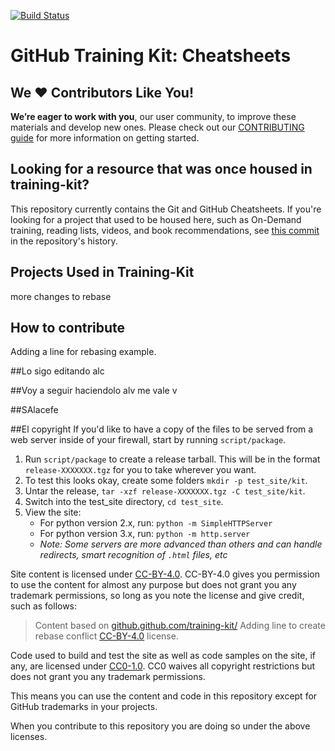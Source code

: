  [![Build Status](https://travis-ci.org/github/training-kit.svg?branch=master)](https://travis-ci.org/github/training-kit)

# GitHub Training Kit: Cheatsheets

## We :heart: Contributors Like You!

**We’re eager to work with you**, our user community, to improve these materials and develop new ones. Please check out our [CONTRIBUTING guide](https://github.com/github/training-kit/blob/master/CONTRIBUTING.md) for more information on getting started.

## Looking for a resource that was once housed in training-kit?

This repository currently contains the Git and GitHub Cheatsheets. If you're looking for a project that used to be housed here, such as On-Demand training, reading lists, videos, and book recommendations, see [this commit](https://github.com/github/training-kit/tree/4fbf180e980ef973ba4cc4b8ef3d5f278ddc8c08) in the repository's history.

## Projects Used in Training-Kit
more changes to rebase 

## How to contribute
Adding a line for rebasing example.

##Lo sigo editando alc

##Voy a seguir haciendolo alv me vale v

##SAlacefe

##El copyright
If you'd like to have a copy of the files to be served from a web server inside of your firewall, start by running `script/package`.

1. Run `script/package` to create a release tarball. This will be in the format `release-XXXXXXX.tgz` for you to take wherever you want.
2. To test this looks okay, create some folders `mkdir -p test_site/kit`.
3. Untar the release, `tar -xzf release-XXXXXXX.tgz -C test_site/kit`.
4. Switch into the test_site directory, `cd test_site`.
5. View the site:
    - For python version 2.x, run: `python -m SimpleHTTPServer`
    - For python version 3.x, run: `python -m http.server`
    - _Note: Some servers are more advanced than others and can handle redirects, smart recognition of `.html` files, etc_

Site content is licensed under [CC-BY-4.0](https://creativecommons.org/licenses/by/4.0/). CC-BY-4.0 gives you permission to use the content for almost any purpose but does not grant you any trademark permissions, so long as you note the license and give credit, such as follows:

> Content based on
> <a href="https://github.github.com/training-kit/">github.github.com/training-kit/</a>
> Adding line to create rebase conflict
> <a href="https://creativecommons.org/licenses/by/4.0/">CC-BY-4.0</a>
> license.</a>

Code used to build and test the site as well as code samples on the site, if any, are licensed under [CC0-1.0](https://creativecommons.org/publicdomain/zero/1.0/legalcode). CC0 waives all copyright restrictions but does not grant you any trademark permissions.

This means you can use the content and code in this repository except for GitHub trademarks in your projects.

When you contribute to this repository you are doing so under the above licenses.
